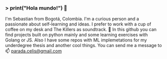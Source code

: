 ### > print("Hola mundo!") 🤘

I'm Sebastian from Bogotá, Colombia. I'm a curious person and a passionate about self-learning and ideas. I prefer to work with a cup of coffee on my desk and The Killers as soundtrack. 🔭 In this github you can find projects built on python mainly and some learning exercises with Golang or JS. Also I have some repos with ML implemetations for my underdegree thesis and another cool things. You can send me a message to 📫 parada.celis@gmail.com
